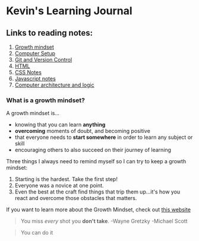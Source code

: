 # Kevin's Learning Journal

## Links to reading notes:
1. [Growth mindset](growth-mindset.md)
1. [Computer Setup](computer-setup.md)
1. [Git and Version Control](git-github.md)
1. [HTML](html-notes.md)
1. [CSS Notes](css-notes.md)
1. [Javascript notes](js-notes.md)
1. [Computer architecture and logic](architecture-logic-notes.md)

### What is a growth mindset?

A growth mindset is...
- knowing that you can learn **anything**
- **overcoming** moments of doubt, and becoming positive 
- that everyone needs to **start somewhere** in order to learn any subject or skill
- encouraging others to also succeed on their journey of learning

Three things I always need to remind myself so I can try to keep a growth mindset:
1. Starting is the hardest. Take the first step!
1. Everyone was a novice at one point.
1. Even the best at the craft find things that trip them up...it's how you react and overcome those obstacles that matters.

If you want to learn more about the Growth Mindset, check out [this website](https://www.atlassian.com/blog/inside-atlassian/growth-mindset) 

> You miss *every* shot you **don't take**. 
> -Wayne Gretzky
> -Michael Scott

> You can do it
